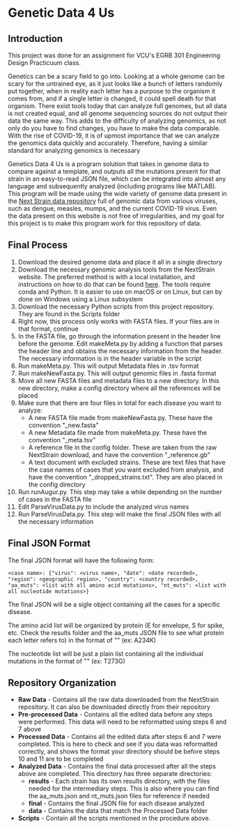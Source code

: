 # Genetic Data 4 Us
## Introduction

This project was done for an assignment for VCU's EGRB 301 Engineering Design Practicuum class. 

Genetics can be a scary field to go into. Looking at a whole genome can be scary for the untrained eye, as it just looks like a bunch of letters randomly put together, when in reality each letter has a purpose to the organism it comes from, and if a single letter is changed, it could spell death for that organism. There exist tools today that can analyze full genomes, but all data is not created equal, and all genome sequencing sources do not output their data the same way. This adds to the difficulty of analyzing genomics, as not only do you have to find changes, you have to make the data comparable. With the rise of COVID-19, it is of upmost importance that we can analyze the genomics data quickly and accurately. Therefore, having a similar standard for analyzing genomics is necessary

Genetics Data 4 Us is a program solution that takes in genome data to compare against a template, and outputs all the mutations present for that strain in an easy-to-read JSON file, which can be integrated into almost any language and subsequently analyzed (including programs like MATLAB). This program will be made using the wide variety of genome data present in the [Next Strain data repository](https://github.com/nextstrain) full of genomic data from various viruses, such as dengue, measles, mumps, and the current COVID-19 virus. Even the data present on this website is not free of irregularities, and my goal for this project is to make this program work for this repository of data. 

## Final Process

1. Download the desired genome data and place it all in a single directory
2. Download the necessary genomic analysis tools from the NextStrain website. The preferred method is with a local installation, and instructions on how to do that can be found [here](https://nextstrain.org/docs/getting-started/local-installation). The tools require conda and Python. It is easier to use on macOS or on Linux, but can by done on Windows using a Linux subsystem
3. Download the necessary Python scripts from this project repository. They are found in the Scripts folder
4. Right now, this process only works with FASTA files. If your files are in that format, continue
5. In the FASTA file, go through the information present in the header line before the genome. Edit makeMeta.py by adding a function that parses the header line and obtains the necessary information from the header. The necessary information is in the header variable in the script
6. Run makeMeta.py. This will output Metadata files in .tsv format
7. Run makeNewFasta.py. This will output genomic files in .fasta format
8. Move all new FASTA files and metadata files to a new directory. In this new directory, make a config directory where all the references will be placed
9. Make sure that there are four files in total for each disease you want to analyze: 
   - A new FASTA file made from makeNewFasta.py. These have the convention "<virus name>_new.fasta"
   - A new Metadata file made from makeMeta.py. These have the convention "<virus name>_meta.tsv" 
   - A reference file in the config folder. These are taken from the raw NextStrain download, and have the convention "<virus name>_reference.gb"
   - A text document with excluded strains. These are text files that have the case names of cases that you want excluded from analysis, and have the convention "<virus name>_dropped_strains.txt". They are also placed in the config directory
10. Run runAugur.py. This step may take a while depending on the number of cases in the FASTA file
11. Edit ParseVirusData.py to include the analyzed virus names
12. Run ParseVirusData.py. This step will make the final JSON files with all the necessary information
  
## Final JSON Format

The final JSON format will have the following form: 

```
<case name>: {"virus": <virus name>, "date": <date recorded>, "region": <geographic region>, "country": <country recorded>, "aa_muts": <list with all amino acid mutations>, "nt_muts": <list with all nucleotide mutations>}
```

The final JSON will be a sigle object containing all the cases for a specific disease. 

The amino acid list will be organized by protein (E for envelope, S for spike, etc. Check the results folder and the aa_muts JSON file to see what protein each letter refers to) in the format of "<original amino acid><mutation position><new amino acid>" (ex: A234K)

The nucleotide list will be just a plain list containing all the individual mutations in the format of "<original nucleotide><mutation position><new nucleotide>" (ex: T273G)

## Repository Organization

* __Raw Data__ - Contains all the raw data downloaded from the NextStrain repository. It can also be downloaded directly from their repository
* __Pre-processed Data__ - Contains all the edited data before any steps were performed. This data will need to be reformatted using steps 6 and 7 above
* __Processed Data__ - Contains all the edited data after steps 6 and 7 were completed. This is here to check and see if you data was reformatted correctly, and shows the format your directory should be before steps 10 and 11 are to be completed
* __Analyzed Data__ - Contains the final data processed after all the steps above are completed. This directory has three separate directories: 
  - __results__ - Each strain has its own results directory, with the files needed for the intermediary steps. This is also where you can find the aa_muts.json and nt_muts.json files for reference if needed
  - __final__ - Contains the final JSON file for each disease analyzed
  - __data__ - Contains the data that match the Processed Data folder
* __Scripts__ - Contain all the scripts mentioned in the procedure above.
